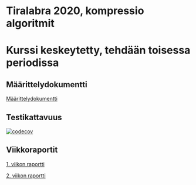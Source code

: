 # Tiralabra 2020, kompressio algoritmit

# Kurssi keskeytetty, tehdään toisessa periodissa

## Määrittelydokumentti

[Määrittelydokumentti](https://github.com/HegePI/tiralabra-2020-tiedon-tiivistys/blob/master/maarittelydokumentti.md)

## Testikattavuus

[![codecov](https://codecov.io/gh/HegePI/tiralabra-2020-tiedon-tiivistys/branch/master/graph/badge.svg)](https://codecov.io/gh/HegePI/tiralabra-2020-tiedon-tiivistys)

## Viikkoraportit

[1. viikon raportti](https://github.com/HegePI/tiralabra-2020-tiedon-tiivistys/blob/master/dokumentaatio/viikkoraportit/viikko1.md)

[2. viikon raportti](https://github.com/HegePI/tiralabra-2020-tiedon-tiivistys/blob/master/dokumentaatio/viikkoraportit/viikko2.md)
